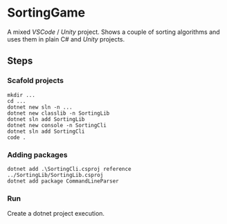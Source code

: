 # SortingGame

A mixed _VSCode_ / _Unity_ project.
Shows a couple of sorting algorithms and uses them in plain C# and _Unity_ projects.

## Steps

### Scafold projects

```
mkdir ...
cd ...
dotnet new sln -n ...
dotnet new classlib -n SortingLib
dotnet sln add SortingLib
dotnet new console -n SortingCli
dotnet sln add SortingCli
code .
```

### Adding packages

```
dotnet add .\SortingCli.csproj reference ../SortingLib/SortingLib.csproj
dotnet add package CommandLineParser
```

### Run

Create a dotnet project execution.
